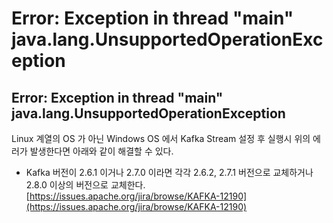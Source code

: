 # Error: Exception in thread "main" java.lang.UnsupportedOperationException

## Error: Exception in thread "main" java.lang.UnsupportedOperationException
Linux 계열의 OS 가 아닌 Windows OS 에서 Kafka Stream 설정 후 실행시 위의 에러가 발생한다면 아래와 같이 해결할 수 있다.
* Kafka 버전이 2.6.1 이거나 2.7.0 이라면 각각 2.6.2, 2.7.1 버전으로 교체하거나 2.8.0 이상의 버전으로 교체한다.
[https://issues.apache.org/jira/browse/KAFKA-12190](https://issues.apache.org/jira/browse/KAFKA-12190)
